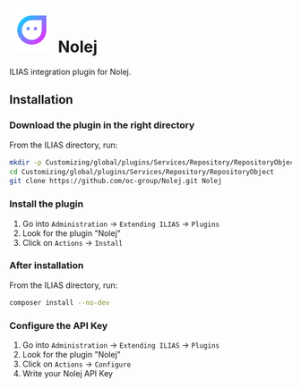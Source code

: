 # ![Icon](templates/images/icon_xnlj.svg) Nolej
ILIAS integration plugin for Nolej.

## Installation

### Download the plugin in the right directory

From the ILIAS directory, run:

```sh
mkdir -p Customizing/global/plugins/Services/Repository/RepositoryObject
cd Customizing/global/plugins/Services/Repository/RepositoryObject
git clone https://github.com/oc-group/Nolej.git Nolej
```

### Install the plugin

1. Go into `Administration` -> `Extending ILIAS` -> `Plugins`
2. Look for the plugin "Nolej"
3. Click on `Actions` -> `Install`

### After installation

From the ILIAS directory, run:

```sh
composer install --no-dev
```

### Configure the API Key

1. Go into `Administration` -> `Extending ILIAS` -> `Plugins`
2. Look for the plugin "Nolej"
3. Click on `Actions` -> `Configure`
4. Write your Nolej API Key

